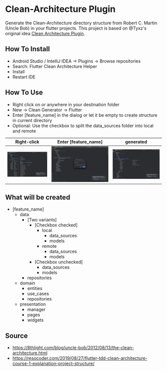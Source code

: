 # Clean-Architecture Plugin

Generate the Clean-Architecture directory structure from Robert C. Martin (Uncle Bob) in your flutter projects.
This project is based on @Tyxz's original idea [Clean Architecture Plugin](https://github.com/Tyxz/clean_architecture_plugin). 

## How To Install
- Android Studio / IntelliJ IDEA -> Plugins -> Browse repositories
- Search: Flutter Clean Architecture Helper
- Install
- Restart IDE

## How To Use
- Right click on or anywhere in your destination folder
- New -> Clean Generator -> Flutter
- Enter [feature_name] in the dialog or let it be empty to create structure in current directory
- Optional: Use the checkbox to split the data_sources folder into local and remote

Right-click | Enter [feature_name]                                     | generated  
------------ |----------------------------------------------------------| -------------
![context menu](/assets/clean_architecture_plugin_1.png) | ![context menu](/assets/clean_architecture_plugin_2.png) | ![context menu](/assets/clean_architecture_plugin_3.png)

## What will be created
- [feature_name]
  - data
    - [Two variants]
        - [Checkbox checked]
            - local
                - data_sources
                - models
            - remote
                - data_sources
                - models
        - [Checkbox unchecked]
            - data_sources
            - models        
    - repositories
  - domain
    - entities
    - use_cases
    - repositories
  - presentation
    - manager
    - pages
    - widgets
  
## Source
- https://8thlight.com/blog/uncle-bob/2012/08/13/the-clean-architecture.html
- https://resocoder.com/2019/08/27/flutter-tdd-clean-architecture-course-1-explanation-project-structure/